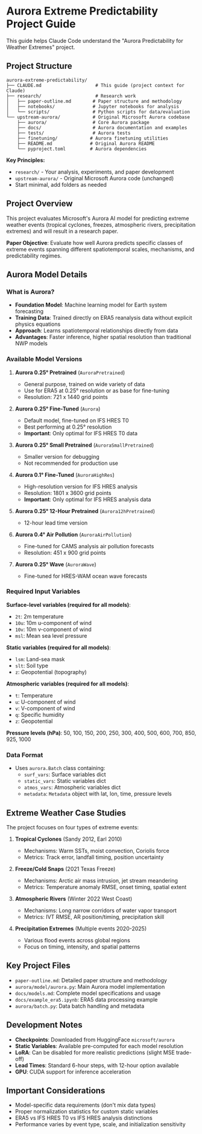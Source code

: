 # Aurora Extreme Predictability Project Guide

This guide helps Claude Code understand the "Aurora Predictability for Weather Extremes" project.

## Project Structure

```
aurora-extreme-predictability/
├── CLAUDE.md                    # This guide (project context for Claude)
├── research/                    # Research work
│   ├── paper-outline.md        # Paper structure and methodology
│   ├── notebooks/              # Jupyter notebooks for analysis
│   └── scripts/                # Python scripts for data/evaluation
└── upstream-aurora/            # Original Microsoft Aurora codebase
    ├── aurora/                 # Core Aurora package
    ├── docs/                   # Aurora documentation and examples
    ├── tests/                  # Aurora tests
    ├── finetuning/            # Aurora finetuning utilities
    ├── README.md              # Original Aurora README
    └── pyproject.toml         # Aurora dependencies
```

**Key Principles:**
- `research/` - Your analysis, experiments, and paper development
- `upstream-aurora/` - Original Microsoft Aurora code (unchanged)
- Start minimal, add folders as needed

## Project Overview

This project evaluates Microsoft's Aurora AI model for predicting extreme weather events (tropical cyclones, freezes, atmospheric rivers, precipitation extremes) and will result in a research paper.

**Paper Objective**: Evaluate how well Aurora predicts specific classes of extreme events spanning different spatiotemporal scales, mechanisms, and predictability regimes.

## Aurora Model Details

### What is Aurora?
- **Foundation Model**: Machine learning model for Earth system forecasting
- **Training Data**: Trained directly on ERA5 reanalysis data without explicit physics equations
- **Approach**: Learns spatiotemporal relationships directly from data
- **Advantages**: Faster inference, higher spatial resolution than traditional NWP models

### Available Model Versions

1. **Aurora 0.25° Pretrained** (`AuroraPretrained`)
   - General purpose, trained on wide variety of data
   - Use for ERA5 at 0.25° resolution or as base for fine-tuning
   - Resolution: 721 x 1440 grid points

2. **Aurora 0.25° Fine-Tuned** (`Aurora`) 
   - Default model, fine-tuned on IFS HRES T0
   - Best performing at 0.25° resolution
   - **Important**: Only optimal for IFS HRES T0 data

3. **Aurora 0.25° Small Pretrained** (`AuroraSmallPretrained`)
   - Smaller version for debugging
   - Not recommended for production use

4. **Aurora 0.1° Fine-Tuned** (`AuroraHighRes`)
   - High-resolution version for IFS HRES analysis
   - Resolution: 1801 x 3600 grid points
   - **Important**: Only optimal for IFS HRES analysis data

5. **Aurora 0.25° 12-Hour Pretrained** (`Aurora12hPretrained`)
   - 12-hour lead time version

6. **Aurora 0.4° Air Pollution** (`AuroraAirPollution`)
   - Fine-tuned for CAMS analysis air pollution forecasts
   - Resolution: 451 x 900 grid points

7. **Aurora 0.25° Wave** (`AuroraWave`)
   - Fine-tuned for HRES-WAM ocean wave forecasts

### Required Input Variables

**Surface-level variables (required for all models)**:
- `2t`: 2m temperature
- `10u`: 10m u-component of wind  
- `10v`: 10m v-component of wind
- `msl`: Mean sea level pressure

**Static variables (required for all models)**:
- `lsm`: Land-sea mask
- `slt`: Soil type
- `z`: Geopotential (topography)

**Atmospheric variables (required for all models)**:
- `t`: Temperature
- `u`: U-component of wind
- `v`: V-component of wind  
- `q`: Specific humidity
- `z`: Geopotential

**Pressure levels (hPa)**: 50, 100, 150, 200, 250, 300, 400, 500, 600, 700, 850, 925, 1000

### Data Format
- Uses `aurora.Batch` class containing:
  - `surf_vars`: Surface variables dict
  - `static_vars`: Static variables dict  
  - `atmos_vars`: Atmospheric variables dict
  - `metadata`: `Metadata` object with lat, lon, time, pressure levels

## Extreme Weather Case Studies

The project focuses on four types of extreme events:

1. **Tropical Cyclones** (Sandy 2012, Earl 2010)
   - Mechanisms: Warm SSTs, moist convection, Coriolis force
   - Metrics: Track error, landfall timing, position uncertainty

2. **Freeze/Cold Snaps** (2021 Texas Freeze)
   - Mechanisms: Arctic air mass intrusion, jet stream meandering
   - Metrics: Temperature anomaly RMSE, onset timing, spatial extent

3. **Atmospheric Rivers** (Winter 2022 West Coast)
   - Mechanisms: Long narrow corridors of water vapor transport
   - Metrics: IVT RMSE, AR position/timing, precipitation skill

4. **Precipitation Extremes** (Multiple events 2020-2025)
   - Various flood events across global regions
   - Focus on timing, intensity, and spatial patterns

## Key Project Files

- `paper-outline.md`: Detailed paper structure and methodology
- `aurora/model/aurora.py`: Main Aurora model implementation  
- `docs/models.md`: Complete model specifications and usage
- `docs/example_era5.ipynb`: ERA5 data processing example
- `aurora/batch.py`: Data batch handling and metadata

## Development Notes

- **Checkpoints**: Downloaded from HuggingFace `microsoft/aurora`
- **Static Variables**: Available pre-computed for each model resolution
- **LoRA**: Can be disabled for more realistic predictions (slight MSE trade-off)
- **Lead Times**: Standard 6-hour steps, with 12-hour option available
- **GPU**: CUDA support for inference acceleration

## Important Considerations

- Model-specific data requirements (don't mix data types)
- Proper normalization statistics for custom static variables
- ERA5 vs IFS HRES T0 vs IFS HRES analysis distinctions
- Performance varies by event type, scale, and initialization sensitivity